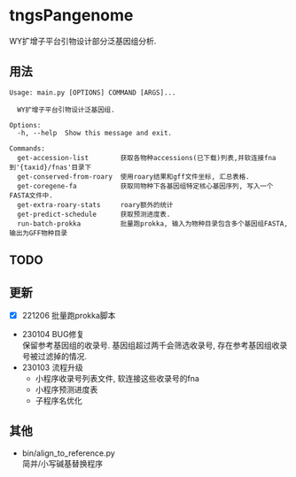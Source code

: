 # tngsPangenome
WY扩增子平台引物设计部分泛基因组分析.  

## 用法
```
Usage: main.py [OPTIONS] COMMAND [ARGS]...

  WY扩增子平台引物设计泛基因组.

Options:
  -h, --help  Show this message and exit.

Commands:
  get-accession-list        获取各物种accessions(已下载)列表,并软连接fna到'{taxid}/fnas'目录下
  get-conserved-from-roary  使用roary结果和gff文件坐标, 汇总表格.
  get-coregene-fa           获取同物种下各基因组特定核心基因序列, 写入一个FASTA文件中.
  get-extra-roary-stats     roary额外的统计
  get-predict-schedule      获取预测进度表.
  run-batch-prokka          批量跑prokka, 输入为物种目录包含多个基因组FASTA, 输出为GFF物种目录
```

## TODO


## 更新
- [x] 221206 批量跑prokka脚本  
- 230104 BUG修复  
  保留参考基因组的收录号. 基因组超过两千会筛选收录号, 存在参考基因组收录号被过滤掉的情况.
- 230103 流程升级  
  - 小程序收录号列表文件, 软连接这些收录号的fna  
  - 小程序预测进度表  
  - 子程序名优化  

## 其他
- bin/align_to_reference.py  
简并/小写碱基替换程序
